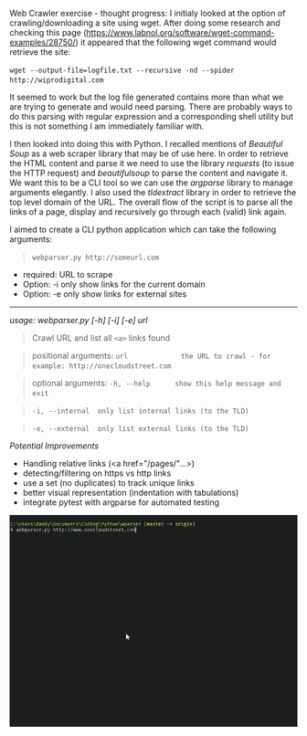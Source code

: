 Web Crawler exercise - thought progress:
I initialy looked at the option of crawling/downloading a site using
wget. After doing some research and checking this page
(https://www.labnol.org/software/wget-command-examples/28750/) it
appeared that the following wget command would retrieve the site:

`wget ‐‐output-file=logfile.txt ‐‐recursive -nd ‐‐spider http://wiprodigital.com`

It seemed to work but the log file generated contains more than what we
are trying to generate and would need parsing. There are probably ways
to do this parsing with regular expression and a corresponding shell
utility but this is not something I am immediately familiar with.

I then looked into doing this with Python. I recalled mentions of
*Beautiful Soup* as a web scraper library that may be of use here.
In order to retrieve the HTML content and parse it we need to use the
library *requests* (to issue the HTTP request) and *beautifulsoup* to
parse the content and navigate it.  We want this to be a CLI tool so
we can use the *argparse* library to manage arguments elegantly. I also
used the *tldextract* library in order to retrieve the top level domain
of the URL.
The overall flow of the script is to parse all the links of a page, display
and recursively go through each (valid) link again.

I aimed to create a CLI python application which can take the
following arguments:

> `webparser.py http://someurl.com`

* required: URL to scrape
* Option: -i only show links for the current domain
* Option: -e only show links for external sites

----

_usage: webparser.py [-h] [-i] [-e] url_

> Crawl URL and list all `<a>` links found

> positional arguments:
> `url             the URL to crawl - for example: http://onecloudstreet.com`

> optional arguments:
> `-h, --help      show this help message and exit`

> `-i, --internal  only list internal links (to the TLD)`

> `-e, --external  only list external links (to the TLD)`

*Potential Improvements*
* Handling relative links (<a href="/pages/"...>)
* detecting/filtering on https vs http links
* use a set (no duplicates) to track unique links
* better visual representation (indentation with tabulations)
* integrate pytest with argparse for automated testing

![Demo](screencap1.gif)
